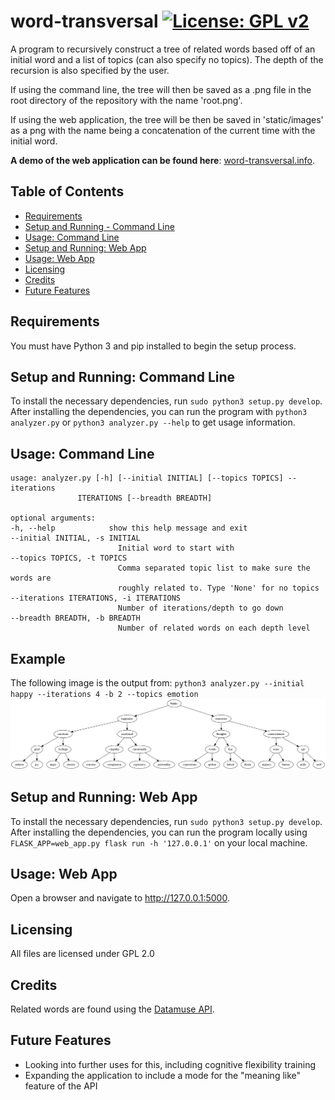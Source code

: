 word-transversal [![License: GPL v2](https://img.shields.io/badge/License-GPL%20v2-blue.svg)](https://www.gnu.org/licenses/old-licenses/gpl-2.0.en.html)
==========
A program to recursively construct a tree of related words based off 
of an initial word and a list of topics (can also specify no topics). 
The depth of the recursion is also specified by the user. 


If using the command line, the tree will then be saved as a .png 
file in the root directory of the repository with the name 'root.png'.

If using the web application, the tree will be then be saved in
'static/images' as a png with the name being a concatenation of 
the current time with the initial word.

**A demo of the web application can be found here**: [word-transversal.info](http://word-transversal.info).

## Table of Contents
<!-- vim-markdown-toc GFM --> 
* [Requirements](#requirements)
* [Setup and Running - Command Line](#setup-and-running-command-line)
* [Usage: Command Line](#usage-command-line)
* [Setup and Running: Web App](#setup-and-running-web-app)
* [Usage: Web App](#usage-web-app)
* [Licensing](#licensing)
* [Credits](#credits)
* [Future Features](#future-features)

## Requirements
You must have Python 3 and pip installed to begin the setup process.

## Setup and Running: Command Line
To install the necessary dependencies, run `sudo python3 setup.py develop`. After installing the dependencies, you can run the program
with `python3 analyzer.py` or `python3 analyzer.py --help` to get
usage information.

## Usage: Command Line
    usage: analyzer.py [-h] [--initial INITIAL] [--topics TOPICS] --iterations
                   ITERATIONS [--breadth BREADTH]

    optional arguments:
    -h, --help            show this help message and exit
    --initial INITIAL, -s INITIAL
                            Initial word to start with
    --topics TOPICS, -t TOPICS
                            Comma separated topic list to make sure the words are
                            roughly related to. Type 'None' for no topics
    --iterations ITERATIONS, -i ITERATIONS
                            Number of iterations/depth to go down
    --breadth BREADTH, -b BREADTH
                            Number of related words on each depth level
                            
## Example
The following image is the output from: `python3 analyzer.py --initial happy --iterations 4 -b 2 --topics emotion`
![Example Output](root.png)


## Setup and Running: Web App
To install the necessary dependencies, run `sudo python3 setup.py develop`. After installing the dependencies, you can run the program
locally using `FLASK_APP=web_app.py flask run -h '127.0.0.1'` on your local machine. 

## Usage: Web App 
Open a browser and navigate to http://127.0.0.1:5000. 

## Licensing
All files are licensed under GPL 2.0

## Credits
Related words are found using the [Datamuse API](https://www.datamuse.com/api/).

## Future Features
* Looking into further uses for this, including cognitive flexibility training 
* Expanding the application to include a mode for the "meaning like" feature of the API
